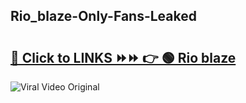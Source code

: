 
 ## Rio_blaze-Only-Fans-Leaked

# <h2><a href="https://clipsfans.com/Rio_blaze&ref=git">🔗 Click to LINKS ⏩⏩ 👉 🟢 Rio blaze </a></h2>

<a href="https://clipsfans.com/Rio_blaze&ref=git" rel="nofollow" data-target="animated-image.originalLink"><img src="https://i.ibb.co.com/xMMVF88/686577567.gif" alt="Viral Video Original" style="max-width: 100%; display: inline-block;" data-target="animated-image.originalImage"></a>

